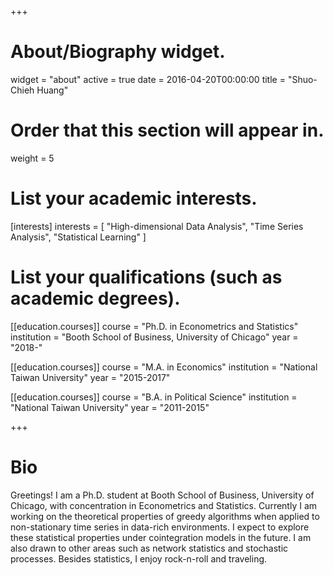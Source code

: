 +++
# About/Biography widget.
widget = "about"
active = true
date = 2016-04-20T00:00:00
title = "Shuo-Chieh Huang"

# Order that this section will appear in.
weight = 5

# List your academic interests.
[interests]
  interests = [
    "High-dimensional Data Analysis",
    "Time Series Analysis",
    "Statistical Learning"
  ]

# List your qualifications (such as academic degrees).
[[education.courses]]
  course = "Ph.D. in Econometrics and Statistics"
  institution = "Booth School of Business, University of Chicago"
  year = "2018-"

[[education.courses]]
  course = "M.A. in Economics"
  institution = "National Taiwan University"
  year = "2015-2017"

[[education.courses]]
  course = "B.A. in Political Science"
  institution = "National Taiwan University"
  year = "2011-2015"
 
+++

# Bio

Greetings! I am a Ph.D. student at Booth School of Business, University of Chicago, with concentration in Econometrics and Statistics. Currently I am working on the theoretical properties of greedy algorithms when applied to non-stationary time series in data-rich environments. I expect to explore these statistical properties under cointegration models in the future. I am also drawn to other areas such as network statistics and stochastic processes. Besides statistics, I enjoy rock-n-roll and traveling.
